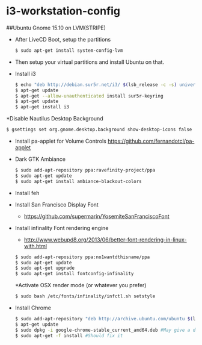 # i3-workstation-config
##Ubuntu Gnome 15.10 on LVM(STRIPE)

* After LiveCD Boot, setup the partitions
  ```sh
  $ sudo apt-get install system-config-lvm
  ```
  
* Then setup your virtual partitions and install Ubuntu on that.
* Install i3

  ```sh
  $ echo "deb http://debian.sur5r.net/i3/ $(lsb_release -c -s) universe" >> /etc/apt/sources.list
  $ apt-get update
  $ apt-get --allow-unauthenticated install sur5r-keyring
  $ apt-get update
  $ apt-get install i3
  ```
*Disable Nautilus Desktop Background

  ```sh
  $ gsettings set org.gnome.desktop.background show-desktop-icons false
  ```
* Install pa-applet for Volume Controls
  https://github.com/fernandotcl/pa-applet
* Dark GTK Ambiance

  ```sh
  $ sudo add-apt-repository ppa:ravefinity-project/ppa
  $ sudo apt-get update
  $ sudo apt-get install ambiance-blackout-colors
  ```
* Install feh
* Install San Francisco Display Font
  * https://github.com/supermarin/YosemiteSanFranciscoFont
* Install infinality Font rendering engine
  * http://www.webupd8.org/2013/06/better-font-rendering-in-linux-with.html
  ```sh
  $ sudo add-apt-repository ppa:no1wantdthisname/ppa
  $ sudo apt-get update
  $ sudo apt-get upgrade
  $ sudo apt-get install fontconfig-infinality
  ```
  *Activate OSX render mode (or whatever you prefer)
    ```sh
  $ sudo bash /etc/fonts/infinality/infctl.sh setstyle
  ```
* Install Chrome
  ```sh
  $ sudo add-apt-repository "deb http://archive.ubuntu.com/ubuntu $(lsb_release -sc) universe"
  $ apt-get update
  $ sudo dpkg -i google-chrome-stable_current_amd64.deb #May give a dependency error
  $ sudo apt-get -f install #Should fix it
  ```
